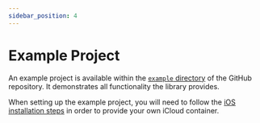 ```yaml
---
sidebar_position: 4
---
```


# Example Project

An example project is available within the [`example` directory](https://github.com/Kuatsu/react-native-cloud-storage/tree/master/example) of the GitHub repository. It demonstrates all functionality the library provides.

When setting up the example project, you will need to follow the [iOS installation steps](./installation/react-native) in order to provide your own iCloud container.

